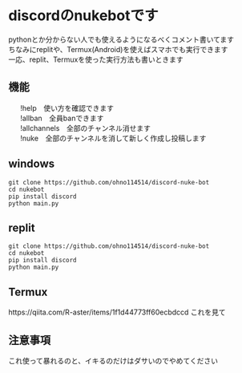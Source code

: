 # discordのnukebotです
pythonとか分からない人でも使えるようになるべくコメント書いてます<br>
ちなみにreplitや、Termux(Android)を使えばスマホでも実行できます<br>
一応、replit、Termuxを使った実行方法も書いときます<br>
<h2>機能</h2>
<ul>
  !help　使い方を確認できます<br>
  !allban　全員banできます<br>
  !allchannels　全部のチャンネル消せます<br>
  !nuke　全部のチャンネルを消して新しく作成し投稿します
</ul>

<h2>windows</h2>

```git clone https://github.com/ohno114514/discord-nuke-bot```<br>
```cd nukebot```<br>
```pip install discord```<br>
```python main.py```

<h2>replit</h2>

```git clone https://github.com/ohno114514/discord-nuke-bot```<br>
```cd nukebot```<br>
```pip install discord```<br>
```python main.py```


<h2>Termux</h2>
<a>https://qiita.com/R-aster/items/1f1d44773ff60ecbdccd これを見て</a>

<h2>注意事項</h2>
これ使って暴れるのと、イキるのだけはダサいのでやめてください
